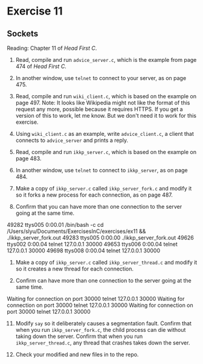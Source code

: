 # Exercise 11
## Sockets

Reading: Chapter 11 of *Head First C*.

1) Read, compile and run `advice_server.c`, which is the example from
page 474 of *Head First C*.

2) In another window, use `telnet` to connect to your server, as on page 475.

3) Read, compile and run `wiki_client.c`, which is based on the
example on page 497.  Note: It looks like Wikipedia might not like the
format of this request any more, possible because it requires HTTPS.
If you get a version of this to work, let me know.  But we don't need it
to work for this exercise.

4) Using `wiki_client.c` as an example, write `advice_client.c`, a
client that connects to `advice_server` and prints a reply.

5) Read, compile and run `ikkp_server.c`, which is based on the
example on page 483.

6) In another window, use `telnet` to connect to `ikkp_server`, as on page 484.

7) Make a copy of `ikkp_server.c` called `ikkp_server_fork.c` and modify it
so it forks a new process for each
connection, as on page 487.

8) Confirm that you can have more than one connection to the server going at
the same time.

49282 ttys005    0:00.01 /bin/bash -c cd /Users/slyu/Documents/ExercisesInC/exercises/ex11 && ./ikkp_server_fork.out
49283 ttys005    0:00.00 ./ikkp_server_fork.out
49626 ttys002    0:00.04 telnet 127.0.0.1 30000
49653 ttys006    0:00.04 telnet 127.0.0.1 30000
49698 ttys008    0:00.04 telnet 127.0.0.1 30000

1) Make a copy of `ikkp_server.c` called `ikkp_server_thread.c` and modify it
so it creates a new thread for each
connection.

10) Confirm can have more than one connection to the server going at
the same time.

Waiting for connection on port 30000
telnet 127.0.0.1 30000
Waiting for connection on port 30000
telnet 127.0.0.1 30000
Waiting for connection on port 30000
telnet 127.0.0.1 30000

11)  Modify `say` so it deliberately causes a segmentation fault.  Confirm that
when you run `ikkp_server_fork.c`, the child process can die without taking
down the server.  Confirm that when you run `ikkp_server_thread.c`, any thread
that crashes takes down the server.

12) Check your modified and new files in to the repo.
